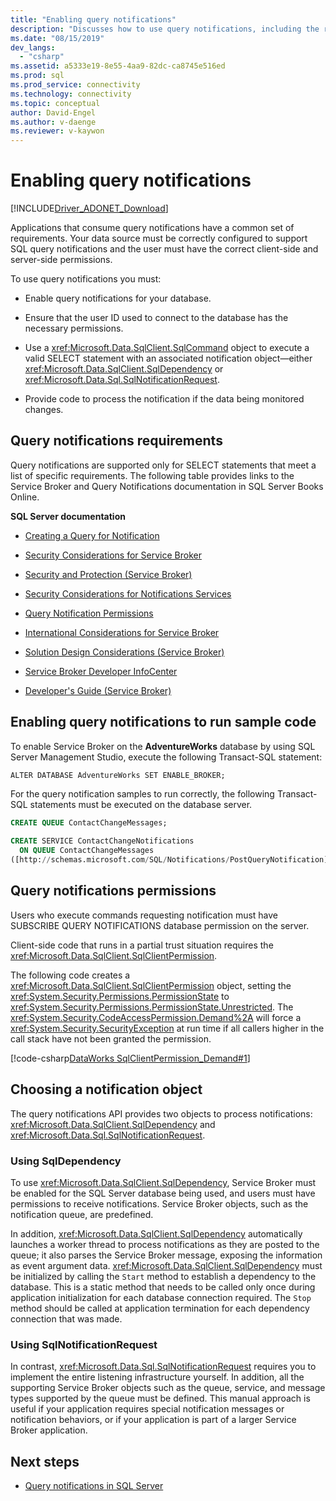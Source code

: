 ```yaml
---
title: "Enabling query notifications"
description: "Discusses how to use query notifications, including the requirements for enabling and using them."
ms.date: "08/15/2019"
dev_langs: 
  - "csharp"
ms.assetid: a5333e19-8e55-4aa9-82dc-ca8745e516ed
ms.prod: sql
ms.prod_service: connectivity
ms.technology: connectivity
ms.topic: conceptual
author: David-Engel
ms.author: v-daenge
ms.reviewer: v-kaywon
---
```

# Enabling query notifications

[!INCLUDE[Driver_ADONET_Download](../../../includes/driver_adonet_download.md)]

Applications that consume query notifications have a common set of requirements. Your data source must be correctly configured to support SQL query notifications and the user must have the correct client-side and server-side permissions.  
  
To use query notifications you must:  
  
- Enable query notifications for your database.  
  
- Ensure that the user ID used to connect to the database has the necessary permissions.  
  
- Use a <xref:Microsoft.Data.SqlClient.SqlCommand> object to execute a valid SELECT statement with an associated notification object—either <xref:Microsoft.Data.SqlClient.SqlDependency> or <xref:Microsoft.Data.Sql.SqlNotificationRequest>.  
  
- Provide code to process the notification if the data being monitored changes.  
  
## Query notifications requirements  
Query notifications are supported only for SELECT statements that meet a list of specific requirements. The following table provides links to the Service Broker and Query Notifications documentation in SQL Server Books Online.  
  
**SQL Server documentation**  
  
- [Creating a Query for Notification](https://docs.microsoft.com/previous-versions/sql/sql-server-2008-r2/ms181122(v=sql.105))  
  
- [Security Considerations for Service Broker](https://docs.microsoft.com/previous-versions/sql/sql-server-2005/ms166059(v=sql.90))  
  
- [Security and Protection (Service Broker)](https://docs.microsoft.com/previous-versions/sql/sql-server-2008-r2/bb522911(v=sql.105))  
  
- [Security Considerations for Notifications Services](https://docs.microsoft.com/previous-versions/sql/sql-server-2005/ms172604(v=sql.90))  
  
- [Query Notification Permissions](https://docs.microsoft.com/previous-versions/sql/sql-server-2008-r2/ms188311(v=sql.105))  
  
- [International Considerations for Service Broker](https://docs.microsoft.com/previous-versions/sql/sql-server-2005/ms166028(v=sql.90))  
  
- [Solution Design Considerations (Service Broker)](https://docs.microsoft.com/previous-versions/sql/sql-server-2008-r2/bb522899(v=sql.105))  
  
- [Service Broker Developer InfoCenter](https://docs.microsoft.com/previous-versions/sql/sql-server-2008-r2/ms166100(v=sql.105))  
  
- [Developer's Guide (Service Broker)](https://docs.microsoft.com/previous-versions/sql/sql-server-2008-r2/bb522908(v=sql.105))  
  
## Enabling query notifications to run sample code  
To enable Service Broker on the **AdventureWorks** database by using SQL Server Management Studio, execute the following Transact-SQL statement:  
  
`ALTER DATABASE AdventureWorks SET ENABLE_BROKER;`  
  
For the query notification samples to run correctly, the following Transact-SQL statements must be executed on the database server.  
  
```sql
CREATE QUEUE ContactChangeMessages;  
  
CREATE SERVICE ContactChangeNotifications  
  ON QUEUE ContactChangeMessages  
([http://schemas.microsoft.com/SQL/Notifications/PostQueryNotification]);  
```  
  
## Query notifications permissions  
Users who execute commands requesting notification must have SUBSCRIBE QUERY NOTIFICATIONS database permission on the server.  
  
Client-side code that runs in a partial trust situation requires the <xref:Microsoft.Data.SqlClient.SqlClientPermission>.  
  
The following code creates a <xref:Microsoft.Data.SqlClient.SqlClientPermission> object, setting the <xref:System.Security.Permissions.PermissionState> to <xref:System.Security.Permissions.PermissionState.Unrestricted>. The <xref:System.Security.CodeAccessPermission.Demand%2A> will force a <xref:System.Security.SecurityException> at run time if all callers higher in the call stack have not been granted the permission.  
  
[!code-csharp[DataWorks SqlClientPermission_Demand#1](~/../sqlclient/doc/samples/SqlClientPermission_Demand.cs#1)]
  
## Choosing a notification object  
The query notifications API provides two objects to process notifications: <xref:Microsoft.Data.SqlClient.SqlDependency> and <xref:Microsoft.Data.Sql.SqlNotificationRequest>.
  
### Using SqlDependency  
To use <xref:Microsoft.Data.SqlClient.SqlDependency>, Service Broker must be enabled for the SQL Server database being used, and users must have permissions to receive notifications. Service Broker objects, such as the notification queue, are predefined.  
  
In addition, <xref:Microsoft.Data.SqlClient.SqlDependency> automatically launches a worker thread to process notifications as they are posted to the queue; it also parses the Service Broker message, exposing the information as event argument data. <xref:Microsoft.Data.SqlClient.SqlDependency> must be initialized by calling the `Start` method to establish a dependency to the database. This is a static method that needs to be called only once during application initialization for each database connection required. The `Stop` method should be called at application termination for each dependency connection that was made.  
  
### Using SqlNotificationRequest  
In contrast, <xref:Microsoft.Data.Sql.SqlNotificationRequest> requires you to implement the entire listening infrastructure yourself. In addition, all the supporting Service Broker objects such as the queue, service, and message types supported by the queue must be defined. This manual approach is useful if your application requires special notification messages or notification behaviors, or if your application is part of a larger Service Broker application.  
  
## Next steps
- [Query notifications in SQL Server](query-notifications-sql-server.md)
